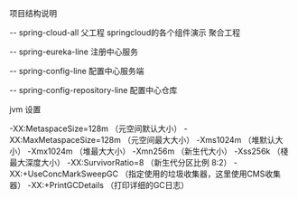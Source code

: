 项目结构说明

-- spring-cloud-all  父工程  springcloud的各个组件演示  聚合工程
  
-- spring-eureka-line  注册中心服务
    
-- spring-config-line  配置中心服务端

-- spring-config-repository-line   配置中心仓库 





jvm 设置

-XX:MetaspaceSize=128m （元空间默认大小）
-XX:MaxMetaspaceSize=128m （元空间最大大小）
-Xms1024m （堆默认大小）
-Xmx1024m （堆最大大小）
-Xmn256m （新生代大小）
-Xss256k （棧最大深度大小）
-XX:SurvivorRatio=8 （新生代分区比例 8:2）
-XX:+UseConcMarkSweepGC （指定使用的垃圾收集器，这里使用CMS收集器）
-XX:+PrintGCDetails （打印详细的GC日志）
